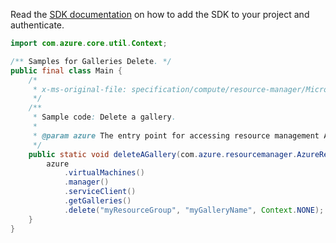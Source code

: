 Read the [SDK documentation](https://github.com/Azure/azure-sdk-for-java/blob/azure-resourcemanager_2.11.0/sdk/resourcemanager/azure-resourcemanager/README.md) on how to add the SDK to your project and authenticate.

```java
import com.azure.core.util.Context;

/** Samples for Galleries Delete. */
public final class Main {
    /*
     * x-ms-original-file: specification/compute/resource-manager/Microsoft.Compute/stable/2021-07-01/examples/gallery/DeleteAGallery.json
     */
    /**
     * Sample code: Delete a gallery.
     *
     * @param azure The entry point for accessing resource management APIs in Azure.
     */
    public static void deleteAGallery(com.azure.resourcemanager.AzureResourceManager azure) {
        azure
            .virtualMachines()
            .manager()
            .serviceClient()
            .getGalleries()
            .delete("myResourceGroup", "myGalleryName", Context.NONE);
    }
}
```
